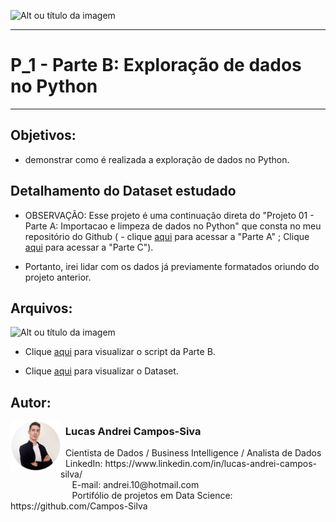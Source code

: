 ![Alt ou título da imagem](https://github.com/Campos-Silva/Projeto_02_Exploracao_de_dados_no_Python/blob/main/graficos_projeto_02.jpg)

________________________________________________________________________________________________________________________________________________


# P_1 - Parte B: Exploração de dados no Python

________________________________________________________________________________________________________________________________________________


## Objetivos:

- demonstrar como é realizada a exploração de dados no Python.

## Detalhamento do Dataset estudado

- OBSERVAÇÃO: Esse projeto é uma continuação direta do "Projeto 01 - Parte A: Importacao e limpeza de dados no Python" que consta no meu repositório do Github ( - clique [aqui](https://github.com/Campos-Silva/Projeto-01-Importacao-e-limpeza-de-dados-no-Python) para acessar a "Parte A" ; Clique [aqui](https://github.com/Campos-Silva/Projeto_01_Parte_C_Modelos_de_Machine_Learning_no_Python) para acessar a "Parte C").

- Portanto, irei lidar com os dados já previamente formatados oriundo do projeto anterior.

## Arquivos:

![Alt ou título da imagem](https://github.com/Campos-Silva/Projeto_01_Parte_A_Importacao-e-limpeza-de-dados-no-Python/blob/main/icones_v_1.png)

- Clique [aqui](https://github.com/Campos-Silva/Projeto_02_Exploracao_de_dados_no_Python/blob/main/Projeto_02_exploracao_de_dados_no_Python.ipynb) para visualizar o script da Parte B.

- Clique [aqui](https://github.com/Campos-Silva/Projeto_02_Exploracao_de_dados_no_Python/blob/main/carros_formatado.csv) para visualizar o Dataset.
## Autor:

<img  src="https://raw.githubusercontent.com/Campos-Silva/Campos-Silva/main/perfil_lucas_andrei_campos_silva.png" width="80" alt="cognitiveclass.ai logo" align="left" /> 

### &nbsp;&nbsp;Lucas Andrei Campos-Siva

<p>
&nbsp;&nbsp;Cientista de Dados / Business Intelligence / Analista de Dados<br/>
&nbsp;&nbsp;LinkedIn: https://www.linkedin.com/in/lucas-andrei-campos-silva/<br/>
&nbsp;&nbsp;&nbsp;&nbsp;&nbsp;&nbsp;&nbsp;&nbsp;&nbsp;&nbsp;&nbsp;&nbsp;&nbsp;&nbsp;&nbsp;&nbsp;&nbsp;&nbsp;&nbsp;&nbsp;&nbsp;&nbsp;&nbsp;&nbsp;&nbsp;E-mail: andrei.10@hotmail.com<br/>
&nbsp;&nbsp;&nbsp;&nbsp;&nbsp;&nbsp;&nbsp;&nbsp;&nbsp;&nbsp;&nbsp;&nbsp;&nbsp;&nbsp;&nbsp;&nbsp;&nbsp;&nbsp;&nbsp;&nbsp;&nbsp;&nbsp;&nbsp;&nbsp;&nbsp;Portifólio de projetos em Data Science: https://github.com/Campos-Silva
</p>
